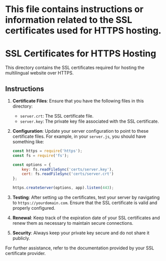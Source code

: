 # This file contains instructions or information related to the SSL certificates used for HTTPS hosting.

# SSL Certificates for HTTPS Hosting

This directory contains the SSL certificates required for hosting the multilingual website over HTTPS. 

## Instructions

1. **Certificate Files**: Ensure that you have the following files in this directory:
   - `server.crt`: The SSL certificate file.
   - `server.key`: The private key file associated with the SSL certificate.

2. **Configuration**: Update your server configuration to point to these certificate files. For example, in your `server.js`, you should have something like:

   ```javascript
   const https = require('https');
   const fs = require('fs');

   const options = {
       key: fs.readFileSync('certs/server.key'),
       cert: fs.readFileSync('certs/server.crt')
   };

   https.createServer(options, app).listen(443);
   ```

3. **Testing**: After setting up the certificates, test your server by navigating to `https://yourdomain.com`. Ensure that the SSL certificate is valid and properly configured.

4. **Renewal**: Keep track of the expiration date of your SSL certificates and renew them as necessary to maintain secure connections.

5. **Security**: Always keep your private key secure and do not share it publicly. 

For further assistance, refer to the documentation provided by your SSL certificate provider.